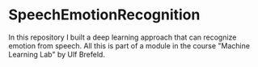 # SpeechEmotionRecognition
In this repository I built a deep learning approach that can recognize emotion from speech. All this is part of a module in the course "Machine Learning Lab" by Ulf Brefeld.
